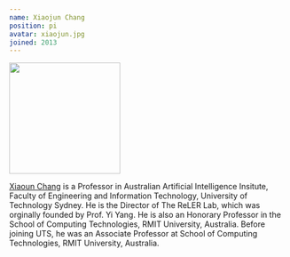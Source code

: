 ```yaml
---
name: Xiaojun Chang
position: pi
avatar: xiaojun.jpg
joined: 2013
---
```


<img width="200" src="{{site.baseurl}}/images/people/{{page.avatar}}" data-action="zoom">

[Xiaoun Chang](https://www.xiaojun.ai/) is a Professor in Australian Artificial Intelligence Insitute, Faculty of Engineering and Information Technology, University of Technology Sydney. He is the Director of The ReLER Lab, which was orginally founded by Prof. Yi Yang. He is also an Honorary Professor in the School of Computing Technologies, RMIT University, Australia. Before joining UTS, he was an Associate Professor at School of Computing Technologies, RMIT University, Australia.
